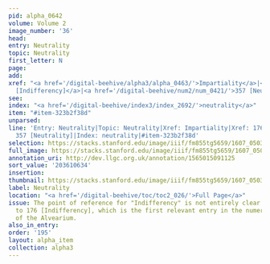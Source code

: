 ```yaml
---
pid: alpha_0642
volume: Volume 2
image_number: '36'
head:
entry: Neutrality
topic: Neutrality
first_letter: N
page:
add:
xref: "<a href='/digital-beehive/alpha3/alpha_0463/'>Impartiality</a>|<a href='/digital-beehive/num1/num_0184/'>176
  [Indifferency]</a>|<a href='/digital-beehive/num2/num_0421/'>357 [Neutrality]</a>"
see:
index: "<a href='/digital-beehive/index3/index_2692/'>neutrality</a>"
item: "#item-323b2f38d"
unparsed:
line: 'Entry: Neutrality|Topic: Neutrality|Xref: Impartiality|Xref: 176 [Indifferency]|Xref:
  357 [Neutrality]|Index: neutrality|#item-323b2f38d'
selection: https://stacks.stanford.edu/image/iiif/fm855tg5659/1607_0503/799,634,2996,556/full/0/default.jpg
full_image: https://stacks.stanford.edu/image/iiif/fm855tg5659/1607_0503/full/full/0/default.jpg
annotation_uri: http://dev.llgc.org.uk/annotation/1565015091125
sort_value: '203610634'
insertion:
thumbnail: https://stacks.stanford.edu/image/iiif/fm855tg5659/1607_0503/799,634,600,180/250,/0/default.jpg
label: Neutrality
location: "<a href='/digital-beehive/toc/toc2_026/'>Full Page</a>"
issue: The point of reference for "Indifferency" is not entirely clear. We linked
  to 176 [Indifferency], which is the first relevant entry in the numerical section
  of the Alvearium.
also_in_entry:
order: '195'
layout: alpha_item
collection: alpha3
---
```

